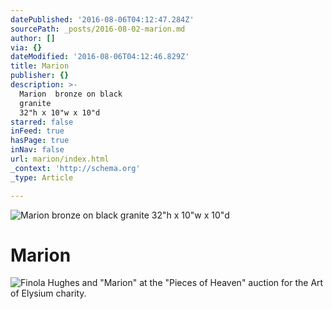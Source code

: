 ```yaml
---
datePublished: '2016-08-06T04:12:47.284Z'
sourcePath: _posts/2016-08-02-marion.md
author: []
via: {}
dateModified: '2016-08-06T04:12:46.829Z'
title: Marion
publisher: {}
description: >-
  Marion  bronze on black
  granite                                                                       
  32"h x 10"w x 10"d
starred: false
inFeed: true
hasPage: true
inNav: false
url: marion/index.html
_context: 'http://schema.org'
_type: Article

---
```

![Marion  bronze on black granite                                                                        32"h x 10"w x 10"d](https://imgflo.herokuapp.com/graph/vahj1ThiexotieMo/2c720570a18be42e17e91585d80d9129/croprotate.jpg?cropheight=3600&cropwidth=1265&degrees=0&input=https%3A%2F%2Fthe-grid-user-content.s3-us-west-2.amazonaws.com%2F2674280a-ea1f-41df-93c3-26fe0fdd1861.jpg&x=615&y=0)

# **Marion**
![Finola Hughes and "Marion" at the "Pieces of Heaven" auction for the Art of Elysium charity.](https://s3-us-west-2.amazonaws.com/the-grid-img/p/1ea434d17789c5cc7c77fadcb96d0c29353a4d36.png)